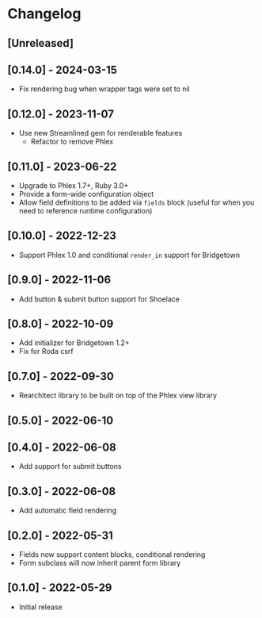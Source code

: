 # Changelog

## [Unreleased]

## [0.14.0] - 2024-03-15

- Fix rendering bug when wrapper tags were set to nil

## [0.12.0] - 2023-11-07

- Use new Streamlined gem for renderable features
  - Refactor to remove Phlex

## [0.11.0] - 2023-06-22

- Upgrade to Phlex 1.7+, Ruby 3.0+
- Provide a form-wide configuration object
- Allow field definitions to be added via `fields` block (useful for when you need to reference runtime configuration)

## [0.10.0] - 2022-12-23

- Support Phlex 1.0 and conditional `render_in` support for Bridgetown

## [0.9.0] - 2022-11-06

- Add button & submit button support for Shoelace

## [0.8.0] - 2022-10-09

- Add initializer for Bridgetown 1.2+
- Fix for Roda csrf

## [0.7.0] - 2022-09-30

- Rearchitect library to be built on top of the Phlex view library

## [0.5.0] - 2022-06-10

## [0.4.0] - 2022-06-08

- Add support for submit buttons

## [0.3.0] - 2022-06-08

- Add automatic field rendering

## [0.2.0] - 2022-05-31

- Fields now support content blocks, conditional rendering
- Form subclass will now inherit parent form library

## [0.1.0] - 2022-05-29

- Initial release
